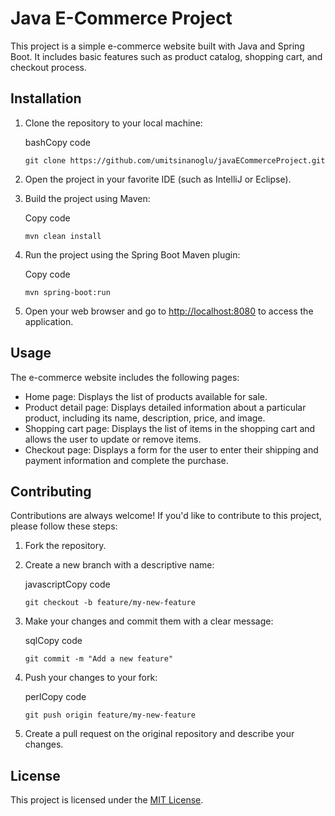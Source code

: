 Java E-Commerce Project
=======================

This project is a simple e-commerce website built with Java and Spring Boot. It includes basic features such as product catalog, shopping cart, and checkout process.

Installation
------------

1.  Clone the repository to your local machine:
    
    bashCopy code
    
    ```
    git clone https://github.com/umitsinanoglu/javaECommerceProject.git
    ```
    
2.  Open the project in your favorite IDE (such as IntelliJ or Eclipse).
3.  Build the project using Maven:
    
    Copy code
    
    ```
    mvn clean install
    ```
    
4.  Run the project using the Spring Boot Maven plugin:
    
    Copy code
    
    ```
    mvn spring-boot:run
    ```
    
5.  Open your web browser and go to [http://localhost:8080](http://localhost:8080) to access the application.

Usage
-----

The e-commerce website includes the following pages:

*   Home page: Displays the list of products available for sale.
*   Product detail page: Displays detailed information about a particular product, including its name, description, price, and image.
*   Shopping cart page: Displays the list of items in the shopping cart and allows the user to update or remove items.
*   Checkout page: Displays a form for the user to enter their shipping and payment information and complete the purchase.

Contributing
------------

Contributions are always welcome! If you'd like to contribute to this project, please follow these steps:

1.  Fork the repository.
2.  Create a new branch with a descriptive name:
    
    javascriptCopy code
    
    ```
    git checkout -b feature/my-new-feature
    ```
    
3.  Make your changes and commit them with a clear message:
    
    sqlCopy code
    
    ```
    git commit -m "Add a new feature"
    ```
    
4.  Push your changes to your fork:
    
    perlCopy code
    
    ```
    git push origin feature/my-new-feature
    ```
    
5.  Create a pull request on the original repository and describe your changes.

License
-------

This project is licensed under the [MIT License](LICENSE).

